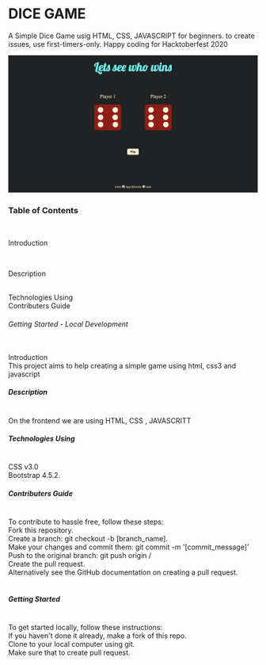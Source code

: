 <h1>DICE GAME</h1>
<p>A Simple Dice Game usig HTML, CSS, JAVASCRIPT for beginners. to create issues, use first-timers-only. Happy coding for Hacktoberfest 2020 </p>
<img src="gamePlay/main.png" />

<h3>Table of Contents</h3>
<br>
<p>Introduction</p>
<br>
<p>Description</p>

<br>
Technologies Using
<br>
Contributers Guide
<br>

<h6>Getting Started - Local Development</h6><br>
Introduction
<br>
This project aims to help creating a simple game using html, css3 and javascript
<br>

<h5>Description</h5>
<br>
On the frontend we are using HTML, CSS , JAVASCRITT
<br>

<h5>Technologies Using</h5>
<br>
CSS v3.0
<br>
Bootstrap 4.5.2.
<br>

<h5>Contributers Guide</h5>
<br>
To contribute to hassle free, follow these steps:
<br>
Fork this repository.
<br>
Create a branch: git checkout -b [branch_name].
<br>
Make your changes and commit them: git commit -m '[commit_message]'
<br>
Push to the original branch: git push origin <project_name>/<location>
<br>
Create the pull request.
<br>
Alternatively see the GitHub documentation on creating a pull request.
<br>
<br>
<h5>Getting Started</h5>
<br>
To get started locally, follow these instructions:
<br>
If you haven't done it already, make a fork of this repo.
<br>
Clone to your local computer using git.
<br>
Make sure that to create pull request.
<br>
